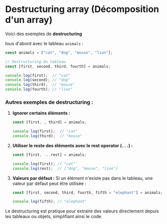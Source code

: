# Destructuring array  (Décomposition d'un array)


Voici des exemples de **destructuring** 

tous d'abord avec le tableau `animals` :

```javascript
const animals = ["cat", "dog", "mouse", "lion"];

// Destructuring du tableau
const [first, second, third, fourth] = animals;

console.log(first);  // "cat"
console.log(second); // "dog"
console.log(third);  // "mouse"
console.log(fourth); // "lion"
```

### Autres exemples de destructuring :

1. **Ignorer certains éléments :**
   ```javascript
   const [first, , third] = animals;

   console.log(first);  // "cat"
   console.log(third);  // "mouse"
   ```

2. **Utiliser le reste des éléments avec le rest operator (`...`) :**
   ```javascript
   const [first, ...rest] = animals;

   console.log(first); // "cat"
   console.log(rest);  // ["dog", "mouse", "lion"]
   ```

3. **Valeurs par défaut :**
   Si un élément n'existe pas dans le tableau, une valeur par défaut peut être utilisée :
   ```javascript
   const [first, second, third, fourth, fifth = "elephant"] = animals;

   console.log(fifth); // "elephant"
   ```

Le destructuring est pratique pour extraire des valeurs directement depuis les tableaux ou objets, simplifiant ainsi le code.
